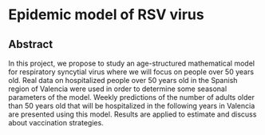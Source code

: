 # Epidemic model of RSV virus 
## Abstract
In this project, we propose to study an age-structured mathematical model for respiratory syncytial virus where we will focus on people over 50 years old. Real data on hospitalized people over 50 years old in the Spanish region of Valencia were used in order to determine some seasonal parameters of the model.
Weekly predictions of the number of adults older than 50
years old that will be hospitalized in the following years in Valencia are presented using this model. Results
are applied to estimate and discuss about vaccination strategies.


